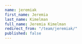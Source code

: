 ```yaml
---
name: jeremiak
first_name: Jeremia
last_name: Kimelman
full_name: Jeremia Kimelman
redirect_from: "/team/jeremiak/"
published: false
---
```


